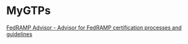 # MyGTPs

[FedRAMP Advisor - Advisor for FedRAMP certification processes and guidelines]([https://link-url-here.org](https://chat.openai.com/g/g-VD51fazVn-fedramp-advisor)https://chat.openai.com/g/g-VD51fazVn-fedramp-advisor)




